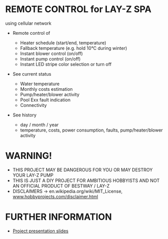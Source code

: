 # REMOTE CONTROL for LAY-Z SPA 
using cellular network

* Remote control of
  * Heater schedule (start/end, temperature)
  * Fallback temperature (e.g. hold 10°C during winter)
  * Instant blower control (on/off)
  * Instant pump control (on/off)
  * Instant LED stripe color selection or turn off

* See current status
  * Water temperature
  * Monthly costs estimation
  * Pump/heater/blower activity
  * Pool Exx fault indication
  * Connectivity

* See history
  * day / month / year
  * temperature, costs, power consumption, faults, pump/heater/blower activity


# WARNING! 
* THIS PROJECT MAY BE DANGEROUS FOR YOU OR MAY DESTROY YOUR LAY-Z PUMP
* THIS IS JUST A DIY PROJECT FOR AMBITIOUS HOBBYISTS AND NOT AN OFFICIAL PRODUCT OF BESTWAY / LAY-Z
* DISCLAIMERS → en.wikipedia.org/wiki/MIT_License, www.hobbyprojects.com/disclaimer.html 

# FURTHER INFORMATION
* [Project presentation slides](https://docs.google.com/presentation/d/e/2PACX-1vTHQPsuV6sXKc5gxL9crg099udq97GZqN0jf2Jnf2mCJcU21wUM8zd_1vZSeGWA5wYvWniveEIPkd5f/pub?start=false&loop=false&delayms=3000)
